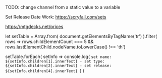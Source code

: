 


TODO:
change channel from a static value to a variable

Set Release Date Work:
https://scryfall.com/sets

https://mtgdecks.net/prices

let setTable = Array.from( document.getElementsByTagName('tr') ).filter( rows => rows.childElementCount === 5 && rows.lastElementChild.nodeName.toLowerCase() !== 'th')

setTable.forEach( setInfo => console.log( `set name: ${setInfo.children[1].innerText} - set type: ${setInfo.children[2].innerText} - set release: ${setInfo.children[4].innerText} `) )
